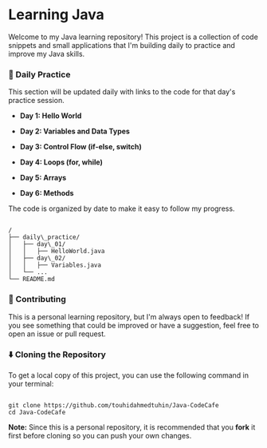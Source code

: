 # Learning Java

Welcome to my Java learning repository! This project is a collection of code snippets and small applications that I'm building daily to practice and improve my Java skills.

### 🚀 Daily Practice

This section will be updated daily with links to the code for that day's practice session.

* **Day 1: Hello World**

* **Day 2: Variables and Data Types**

* **Day 3: Control Flow (if-else, switch)**

* **Day 4: Loops (for, while)**

* **Day 5: Arrays**

* **Day 6: Methods**

The code is organized by date to make it easy to follow my progress.

```

/
├── daily\_practice/
│   ├── day\_01/
│   │   ├── HelloWorld.java
│   ├── day\_02/
│   │   ├── Variables.java
│   └── ...
└── README.md

```

### 🤝 Contributing

This is a personal learning repository, but I'm always open to feedback! If you see something that could be improved or have a suggestion, feel free to open an issue or pull request.

### ⬇️ Cloning the Repository

To get a local copy of this project, you can use the following command in your terminal:

```

git clone https://github.com/touhidahmedtuhin/Java-CodeCafe
cd Java-CodeCafe

```

**Note:** Since this is a personal repository, it is recommended that you **fork** it first before cloning so you can push your own changes.
```
